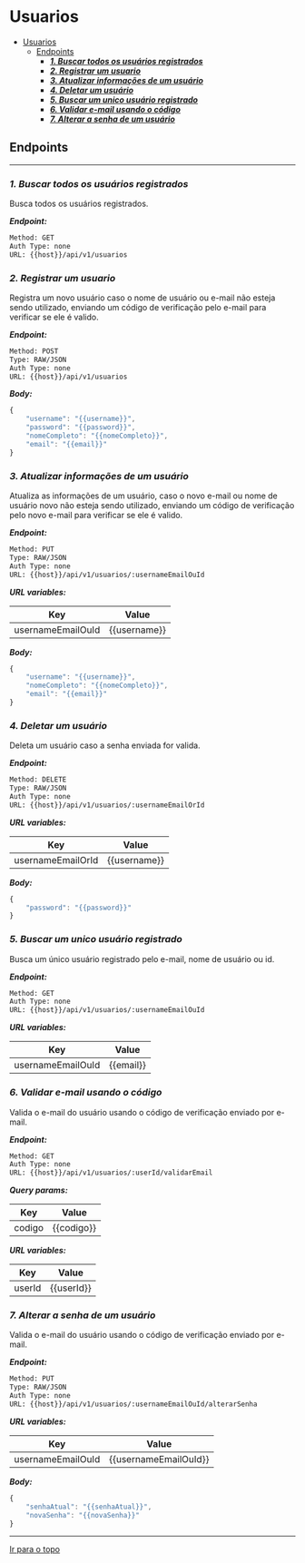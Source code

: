
# Usuarios

- [Usuarios](#usuarios)
	- [Endpoints](#endpoints)
		- [***1. Buscar todos os usuários registrados***](#1-buscar-todos-os-usuários-registrados)
		- [***2. Registrar um usuario***](#2-registrar-um-usuario)
		- [***3. Atualizar informações de um usuário***](#3-atualizar-informações-de-um-usuário)
		- [***4. Deletar um usuário***](#4-deletar-um-usuário)
		- [***5. Buscar um unico usuário registrado***](#5-buscar-um-unico-usuário-registrado)
		- [***6. Validar e-mail usando o código***](#6-validar-e-mail-usando-o-código)
		- [***7. Alterar a senha de um usuário***](#7-alterar-a-senha-de-um-usuário)



## Endpoints


--------



### ***1. Buscar todos os usuários registrados***


Busca todos os usuários registrados.


***Endpoint:***

```bash
Method: GET
Auth Type: none
URL: {{host}}/api/v1/usuarios
```

### ***2. Registrar um usuario***


Registra um novo usuário caso o nome de usuário ou e-mail não esteja sendo utilizado, enviando um código de verificação pelo e-mail para verificar se ele é valido.


***Endpoint:***

```bash
Method: POST
Type: RAW/JSON
Auth Type: none
URL: {{host}}/api/v1/usuarios
```



***Body:***

```js        
{
    "username": "{{username}}",
    "password": "{{password}}",
    "nomeCompleto": "{{nomeCompleto}}",
    "email": "{{email}}"
}
```




### ***3. Atualizar informações de um usuário*** 


Atualiza as informações de um usuário, caso o novo e-mail ou nome de usuário novo não esteja sendo utilizado, enviando um código de verificação pelo novo e-mail para verificar se ele é valido.


***Endpoint:***

```bash
Method: PUT
Type: RAW/JSON
Auth Type: none
URL: {{host}}/api/v1/usuarios/:usernameEmailOuId
```



***URL variables:***

| Key               | Value        |
| ----------------- | ------------ |
| usernameEmailOuId | {{username}} |



***Body:***

```js        
{   
    "username": "{{username}}",
    "nomeCompleto": "{{nomeCompleto}}",
    "email": "{{email}}"
}
```

### ***4. Deletar um usuário***


Deleta um usuário caso a senha enviada for valida.


***Endpoint:***

```bash
Method: DELETE
Type: RAW/JSON
Auth Type: none
URL: {{host}}/api/v1/usuarios/:usernameEmailOrId
```



***URL variables:***

| Key               | Value        |
| ----------------- | ------------ |
| usernameEmailOrId | {{username}} |



***Body:***

```js        
{
    "password": "{{password}}"
}
```



### ***5. Buscar um unico usuário registrado***


Busca um único usuário registrado pelo e-mail, nome de usuário ou id.


***Endpoint:***

```bash
Method: GET
Auth Type: none
URL: {{host}}/api/v1/usuarios/:usernameEmailOuId
```



***URL variables:***

| Key               | Value     |
| ----------------- | --------- |
| usernameEmailOuId | {{email}} |



### ***6. Validar e-mail usando o código***

Valida o e-mail do usuário usando o código de verificação enviado por e-mail.


***Endpoint:***

```bash
Method: GET
Auth Type: none
URL: {{host}}/api/v1/usuarios/:userId/validarEmail
```



***Query params:***

| Key    | Value      |
| ------ | ---------- |
| codigo | {{codigo}} |



***URL variables:***

| Key    | Value      |
| ------ | ---------- |
| userId | {{userId}} |




### ***7. Alterar a senha de um usuário***

Valida o e-mail do usuário usando o código de verificação enviado por e-mail.


***Endpoint:***

```bash
Method: PUT
Type: RAW/JSON
Auth Type: none
URL: {{host}}/api/v1/usuarios/:usernameEmailOuId/alterarSenha
```

***URL variables:***

| Key               | Value                 |
| ----------------- | --------------------- |
| usernameEmailOuId | {{usernameEmailOuId}} |



***Body:***

```js        
{   
    "senhaAtual": "{{senhaAtual}}",
    "novaSenha": "{{novaSenha}}"
}
```


---

[Ir para o topo](#usuarios)